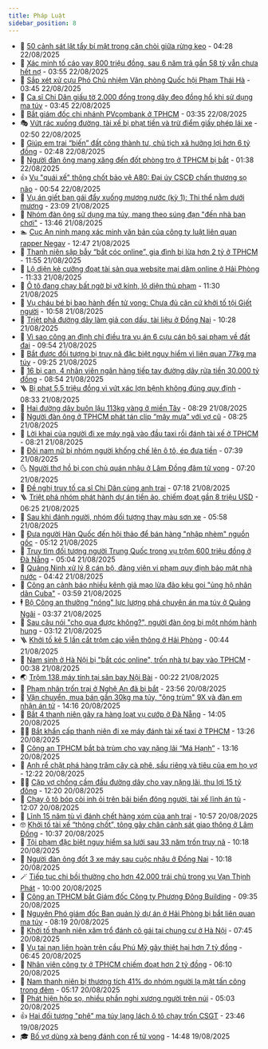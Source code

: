 ```yaml
---
title: Pháp Luật
sidebar_position: 8
---
```


<!-- dantri-phap-luat:START -->
- 🌊 [50 cảnh sát lật tẩy bí mật trong căn chòi giữa rừng keo](https://dantri.com.vn/phap-luat/50-canh-sat-lat-tay-bi-mat-trong-can-choi-giua-rung-keo-20250822110607353.htm) - 04:28 22/08/2025
- 🐲 [Xác minh tố cáo vay 800 triệu đồng, sau 6 năm trả gần 58 tỷ vẫn chưa hết nợ](https://dantri.com.vn/phap-luat/xac-minh-to-cao-vay-800-trieu-dong-sau-6-nam-tra-gan-58-ty-van-chua-het-no-20250822104552917.htm) - 03:55 22/08/2025
- 🌁 [Sắp xét xử cựu Phó Chủ nhiệm Văn phòng Quốc hội Phạm Thái Hà](https://dantri.com.vn/phap-luat/sap-xet-xu-cuu-pho-chu-nhiem-van-phong-quoc-hoi-pham-thai-ha-20250822101111440.htm) - 03:45 22/08/2025
- 🎃 [Ca sĩ Chi Dân giấu tờ 2.000 đồng trong dây đeo đồng hồ khi sử dụng ma túy](https://dantri.com.vn/phap-luat/ca-si-chi-dan-giau-to-2000-dong-trong-day-deo-dong-ho-khi-su-dung-ma-tuy-20250822083908067.htm) - 03:45 22/08/2025
- 🦅 [Bắt giám đốc chi nhánh PVcombank ở TPHCM](https://dantri.com.vn/phap-luat/bat-giam-doc-chi-nhanh-pvcombank-o-tphcm-20250822102102638.htm) - 03:35 22/08/2025
- 🎭 [Vứt rác xuống đường, tài xế bị phạt tiền và trừ điểm giấy phép lái xe](https://dantri.com.vn/phap-luat/vut-rac-xuong-duong-tai-xe-bi-phat-tien-va-tru-diem-giay-phep-lai-xe-20250822092332802.htm) - 02:50 22/08/2025
- 🤗 [Giúp em trai “biến” đất công thành tư, chủ tịch xã hưởng lợi hơn 6 tỷ đồng](https://dantri.com.vn/phap-luat/giup-em-trai-bien-dat-cong-thanh-tu-chu-tich-xa-huong-loi-hon-6-ty-dong-20250822091519702.htm) - 02:48 22/08/2025
- 🚀 [Người đàn ông mang xăng đến đốt phòng trọ ở TPHCM bị bắt](https://dantri.com.vn/phap-luat/nguoi-dan-ong-mang-xang-den-dot-phong-tro-o-tphcm-bi-bat-20250822082545134.htm) - 01:38 22/08/2025
- 👍 [Vụ &quot;quái xế&quot; thông chốt bảo vệ A80: Đại úy CSCĐ chấn thương sọ não](https://dantri.com.vn/phap-luat/vu-quai-xe-thong-chot-bao-ve-a80-dai-uy-cscd-chan-thuong-so-nao-20250822074346564.htm) - 00:54 22/08/2025
- 🧐 [Vụ án giết bạn gái đẩy xuống mương nước &lpar;kỳ 1&rpar;: Thi thể nằm dưới mương](https://dantri.com.vn/phap-luat/vu-an-giet-ban-gai-day-xuong-muong-nuoc-ky-1-thi-the-nam-duoi-muong-20250821233546093.htm) - 23:09 21/08/2025
- 🫶 [Nhóm đàn ông sử dụng ma túy, mang theo súng đạn &quot;đến nhà bạn chơi&quot;](https://dantri.com.vn/phap-luat/nhom-dan-ong-su-dung-ma-tuy-mang-theo-sung-dan-den-nha-ban-choi-20250821194212024.htm) - 13:46 21/08/2025
- 🏊 [Cục An ninh mạng xác minh văn bản của công ty luật liên quan rapper Negav](https://dantri.com.vn/phap-luat/cuc-an-ninh-mang-xac-minh-van-ban-cua-cong-ty-luat-lien-quan-rapper-negav-20250821190109908.htm) - 12:47 21/08/2025
- 🌋 [Thanh niên sập bẫy “bắt cóc online”, gia đình bị lừa hơn 2 tỷ ở TPHCM](https://dantri.com.vn/phap-luat/thanh-nien-sap-bay-bat-coc-online-gia-dinh-bi-lua-hon-2-ty-o-tphcm-20250821183740722.htm) - 11:55 21/08/2025
- 👹 [Lộ diện kẻ cưỡng đoạt tài sản qua website mại dâm online ở Hải Phòng](https://dantri.com.vn/phap-luat/lo-dien-ke-cuong-doat-tai-san-qua-website-mai-dam-online-o-hai-phong-20250821181857199.htm) - 11:33 21/08/2025
- 🫣 [Ô tô đang chạy bất ngờ bị vỡ kính, lộ diện thủ phạm](https://dantri.com.vn/phap-luat/o-to-dang-chay-bat-ngo-bi-vo-kinh-lo-dien-thu-pham-20250821181726546.htm) - 11:30 21/08/2025
- 🎃 [Vụ cháu bé bị bạo hành đến tử vong: Chưa đủ căn cứ khởi tố tội Giết người](https://dantri.com.vn/phap-luat/vu-chau-be-bi-bao-hanh-den-tu-vong-chua-du-can-cu-khoi-to-toi-giet-nguoi-20250821174741072.htm) - 10:58 21/08/2025
- 🌝 [Triệt phá đường dây làm giả con dấu, tài liệu ở Đồng Nai](https://dantri.com.vn/phap-luat/triet-pha-duong-day-lam-gia-con-dau-tai-lieu-o-dong-nai-20250821160833008.htm) - 10:28 21/08/2025
- 🚀 [Vì sao công an đình chỉ điều tra vụ án 6 cựu cán bộ sai phạm về đất đai](https://dantri.com.vn/phap-luat/vi-sao-cong-an-dinh-chi-dieu-tra-vu-an-6-cuu-can-bo-sai-pham-ve-dat-dai-20250821154842721.htm) - 09:54 21/08/2025
- 🥷 [Bắt được đối tượng bị truy nã đặc biệt nguy hiểm vì liên quan 77kg ma túy](https://dantri.com.vn/phap-luat/bat-duoc-doi-tuong-bi-truy-na-dac-biet-nguy-hiem-vi-lien-quan-77kg-ma-tuy-20250821152734223.htm) - 09:25 21/08/2025
- 👺 [16 bị can, 4 nhân viên ngân hàng tiếp tay đường dây rửa tiền 30.000 tỷ đồng](https://dantri.com.vn/phap-luat/16-bi-can-4-nhan-vien-ngan-hang-tiep-tay-duong-day-rua-tien-30000-ty-dong-20250821152356169.htm) - 08:54 21/08/2025
- 🪜 [Bị phạt 5,5 triệu đồng vì vứt xác lợn bệnh không đúng quy định](https://dantri.com.vn/phap-luat/bi-phat-55-trieu-dong-vi-vut-xac-lon-benh-khong-dung-quy-dinh-20250821150626233.htm) - 08:33 21/08/2025
- 🦄 [Hai đường dây buôn lậu 113kg vàng ở miền Tây](https://dantri.com.vn/phap-luat/hai-duong-day-buon-lau-113kg-vang-o-mien-tay-20250821150440069.htm) - 08:29 21/08/2025
- 🦍 [Người đàn ông ở TPHCM phát tán clip “mây mưa” với vợ cũ](https://dantri.com.vn/phap-luat/nguoi-dan-ong-o-tphcm-phat-tan-clip-may-mua-voi-vo-cu-20250821133229944.htm) - 08:25 21/08/2025
- 🌁 [Lời khai của người đi xe máy ngã vào đầu taxi rồi đánh tài xế ở TPHCM](https://dantri.com.vn/phap-luat/loi-khai-cua-nguoi-di-xe-may-nga-vao-dau-taxi-roi-danh-tai-xe-o-tphcm-20250821142813101.htm) - 08:21 21/08/2025
- 💯 [Đôi nam nữ bị nhóm người khống chế lên ô tô, ép đưa tiền](https://dantri.com.vn/phap-luat/doi-nam-nu-bi-nhom-nguoi-khong-che-len-o-to-ep-dua-tien-20250821142312046.htm) - 07:39 21/08/2025
- 🌜 [Người thợ hồ bị con chủ quán nhậu ở Lâm Đồng đâm tử vong](https://dantri.com.vn/phap-luat/nguoi-tho-ho-bi-con-chu-quan-nhau-o-lam-dong-dam-tu-vong-20250821104412712.htm) - 07:20 21/08/2025
- 👹 [Đề nghị truy tố ca sĩ Chi Dân cùng anh trai](https://dantri.com.vn/phap-luat/de-nghi-truy-to-ca-si-chi-dan-cung-anh-trai-20250821140141547.htm) - 07:18 21/08/2025
- 🪜 [Triệt phá nhóm phát hành dự án tiền ảo, chiếm đoạt gần 8 triệu USD](https://dantri.com.vn/phap-luat/triet-pha-nhom-phat-hanh-du-an-tien-ao-chiem-doat-gan-8-trieu-usd-20250821131953350.htm) - 06:25 21/08/2025
- 🦩 [Sau khi đánh người, nhóm đối tượng thay màu sơn xe](https://dantri.com.vn/phap-luat/sau-khi-danh-nguoi-nhom-doi-tuong-thay-mau-son-xe-20250821121510006.htm) - 05:58 21/08/2025
- 💂 [Đưa người Hàn Quốc đến hội thảo để bán hàng &quot;nhập nhèm&quot; nguồn gốc](https://dantri.com.vn/phap-luat/dua-nguoi-han-quoc-den-hoi-thao-de-ban-hang-nhap-nhem-nguon-goc-20250821114700310.htm) - 05:12 21/08/2025
- 💃 [Truy tìm đối tượng người Trung Quốc trong vụ trộm 600 triệu đồng ở Đà Nẵng](https://dantri.com.vn/phap-luat/truy-tim-doi-tuong-nguoi-trung-quoc-trong-vu-trom-600-trieu-dong-o-da-nang-20250821115008257.htm) - 05:04 21/08/2025
- 🧐 [Quảng Ninh xử lý 8 cán bộ, đảng viên vi phạm quy định bảo mật nhà nước](https://dantri.com.vn/phap-luat/quang-ninh-xu-ly-8-can-bo-dang-vien-vi-pham-quy-dinh-bao-mat-nha-nuoc-20250821111648903.htm) - 04:42 21/08/2025
- 🤗 [Công an cảnh báo nhiều kênh giả mạo lừa đảo kêu gọi &quot;ủng hộ nhân dân Cuba&quot;](https://dantri.com.vn/phap-luat/cong-an-canh-bao-nhieu-kenh-gia-mao-lua-dao-keu-goi-ung-ho-nhan-dan-cuba-20250821104157374.htm) - 03:59 21/08/2025
- 🕴 [Bộ Công an thưởng &quot;nóng&quot; lực lượng phá chuyên án ma túy ở Quảng Ngãi](https://dantri.com.vn/phap-luat/bo-cong-an-thuong-nong-luc-luong-pha-chuyen-an-ma-tuy-o-quang-ngai-20250821102551982.htm) - 03:37 21/08/2025
- 🐎 [Sau câu nói &quot;cho qua được không?&quot;, người đàn ông bị một nhóm hành hung](https://dantri.com.vn/phap-luat/sau-cau-noi-cho-qua-duoc-khong-nguoi-dan-ong-bi-mot-nhom-hanh-hung-20250821094454039.htm) - 03:12 21/08/2025
- 🪜 [Khởi tố kẻ 5 lần cắt trộm cáp viễn thông ở Hải Phòng](https://dantri.com.vn/phap-luat/khoi-to-ke-5-lan-cat-trom-cap-vien-thong-o-hai-phong-20250821073411630.htm) - 00:44 21/08/2025
- 🤭 [Nam sinh ở Hà Nội bị &quot;bắt cóc online&quot;, trốn nhà tự bay vào TPHCM](https://dantri.com.vn/phap-luat/nam-sinh-o-ha-noi-bi-bat-coc-online-tron-nha-tu-bay-vao-tphcm-20250821070727031.htm) - 00:38 21/08/2025
- 🌏 [Trộm 138 máy tính tại sân bay Nội Bài](https://dantri.com.vn/phap-luat/trom-138-may-tinh-tai-san-bay-noi-bai-20250821065435892.htm) - 00:22 21/08/2025
- 🎃 [Phạm nhân trốn trại ở Nghệ An đã bị bắt](https://dantri.com.vn/phap-luat/pham-nhan-tron-trai-o-nghe-an-da-bi-bat-20250821064545139.htm) - 23:56 20/08/2025
- 🗽 [Vận chuyển, mua bán gần 30kg ma túy, &quot;ông trùm&quot; 9X và đàn em nhận án tử](https://dantri.com.vn/phap-luat/van-chuyen-mua-ban-gan-30kg-ma-tuy-ong-trum-9x-va-dan-em-nhan-an-tu-20250820205738184.htm) - 14:16 20/08/2025
- 🌁 [Bắt 4 thanh niên gây ra hàng loạt vụ cướp ở Đà Nẵng](https://dantri.com.vn/phap-luat/bat-4-thanh-nien-gay-ra-hang-loat-vu-cuop-o-da-nang-20250820205659286.htm) - 14:05 20/08/2025
- 🧑‍💻 [Bắt khẩn cấp thanh niên đi xe máy đánh tài xế taxi ở TPHCM](https://dantri.com.vn/phap-luat/bat-khan-cap-thanh-nien-di-xe-may-danh-tai-xe-taxi-o-tphcm-20250820200557179.htm) - 13:26 20/08/2025
- 🌮 [Công an TPHCM bắt bà trùm cho vay nặng lãi “Má Hạnh”](https://dantri.com.vn/phap-luat/cong-an-tphcm-bat-ba-trum-cho-vay-nang-lai-ma-hanh-20250820194125714.htm) - 13:16 20/08/2025
- 🤗 [Anh rể chặt phá hàng trăm cây cà phê, sầu riêng và tiêu của em họ vợ](https://dantri.com.vn/phap-luat/anh-re-chat-pha-hang-tram-cay-ca-phe-sau-rieng-va-tieu-cua-em-ho-vo-20250820190611435.htm) - 12:22 20/08/2025
- 👨‍🏫 [Cặp vợ chồng cầm đầu đường dây cho vay nặng lãi, thu lợi 15 tỷ đồng](https://dantri.com.vn/phap-luat/cap-vo-chong-cam-dau-duong-day-cho-vay-nang-lai-thu-loi-15-ty-dong-20250820190724439.htm) - 12:20 20/08/2025
- 🎉 [Chạy ô tô bóp còi inh ỏi trên bãi biển đông người, tài xế lĩnh án tù](https://dantri.com.vn/phap-luat/chay-o-to-bop-coi-inh-oi-tren-bai-bien-dong-nguoi-tai-xe-linh-an-tu-20250820183306884.htm) - 12:07 20/08/2025
- 🤗 [Lĩnh 15 năm tù vì đánh chết hàng xóm của anh trai](https://dantri.com.vn/phap-luat/linh-15-nam-tu-vi-danh-chet-hang-xom-cua-anh-trai-20250820165350013.htm) - 10:57 20/08/2025
- 🤓 [Khởi tố tài xế “thông chốt”, tông gãy chân cảnh sát giao thông ở Lâm Đồng](https://dantri.com.vn/phap-luat/khoi-to-tai-xe-thong-chot-tong-gay-chan-canh-sat-giao-thong-o-lam-dong-20250820171348122.htm) - 10:37 20/08/2025
- 👹 [Tội phạm đặc biệt nguy hiểm sa lưới sau 33 năm trốn truy nã](https://dantri.com.vn/phap-luat/toi-pham-dac-biet-nguy-hiem-sa-luoi-sau-33-nam-tron-truy-na-20250820164741664.htm) - 10:18 20/08/2025
- 🐘 [Người đàn ông đốt 3 xe máy sau cuộc nhậu ở Đồng Nai](https://dantri.com.vn/phap-luat/nguoi-dan-ong-dot-3-xe-may-sau-cuoc-nhau-o-dong-nai-20250820170213489.htm) - 10:18 20/08/2025
- 🪄 [Tiếp tục chi bồi thường cho hơn 42.000 trái chủ trong vụ Vạn Thịnh Phát](https://dantri.com.vn/phap-luat/tiep-tuc-chi-boi-thuong-cho-hon-42000-trai-chu-trong-vu-van-thinh-phat-20250820164838558.htm) - 10:00 20/08/2025
- 💄 [Công an TPHCM bắt Giám đốc Công ty Phương Đông Building](https://dantri.com.vn/phap-luat/cong-an-tphcm-bat-giam-doc-cong-ty-phuong-dong-building-20250820162922650.htm) - 09:35 20/08/2025
- 🐎 [Nguyên Phó giám đốc Ban quản lý dự án ở Hải Phòng bị bắt liên quan ma túy](https://dantri.com.vn/phap-luat/nguyen-pho-giam-doc-ban-quan-ly-du-an-o-hai-phong-bi-bat-lien-quan-ma-tuy-20250820145835937.htm) - 08:19 20/08/2025
- 💯 [Khởi tố thanh niên xăm trổ đánh cô gái tại chung cư ở Hà Nội](https://dantri.com.vn/phap-luat/khoi-to-thanh-nien-xam-tro-danh-co-gai-tai-chung-cu-o-ha-noi-20250820144539013.htm) - 07:45 20/08/2025
- 💯 [Vụ tai nạn liên hoàn trên cầu Phú Mỹ gây thiệt hại hơn 7 tỷ đồng](https://dantri.com.vn/phap-luat/vu-tai-nan-lien-hoan-tren-cau-phu-my-gay-thiet-hai-hon-7-ty-dong-20250820131712442.htm) - 06:45 20/08/2025
- 🌈 [Nhân viên công ty ở TPHCM chiếm đoạt hơn 2 tỷ đồng](https://dantri.com.vn/phap-luat/nhan-vien-cong-ty-o-tphcm-chiem-doat-hon-2-ty-dong-20250820124448593.htm) - 06:10 20/08/2025
- 🧠 [Nam thanh niên bị thương tích 41% do nhóm người lạ mặt tấn công trong đêm](https://dantri.com.vn/phap-luat/nam-thanh-nien-bi-thuong-tich-41-do-nhom-nguoi-la-mat-tan-cong-trong-dem-20250820115328607.htm) - 05:17 20/08/2025
- 🌈 [Phát hiện hộp sọ, nhiều phần nghi xương người trên núi](https://dantri.com.vn/phap-luat/phat-hien-hop-so-nhieu-phan-nghi-xuong-nguoi-tren-nui-20250820113758348.htm) - 05:03 20/08/2025
- 👍 [Hai đối tượng &quot;phê&quot; ma túy lạng lách ô tô chạy trốn CSGT](https://dantri.com.vn/phap-luat/hai-doi-tuong-phe-ma-tuy-lang-lach-o-to-chay-tron-csgt-20250819220447364.htm) - 23:46 19/08/2025
- 🎓 [Bố vợ dùng xà beng đánh con rể tử vong](https://dantri.com.vn/phap-luat/bo-vo-dung-xa-beng-danh-con-re-tu-vong-20250819174312673.htm) - 14:48 19/08/2025<!-- dantri-phap-luat:END -->
